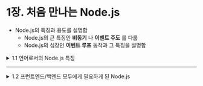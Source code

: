 # 1장. 처음 만나는 Node.js

* Node.js의 특징과 용도를 설명함
  * Node.js의 큰 특징인 **비동기** 나 **이벤트 주도** 를 다룸
  * Node.js의 심장인 **이벤트 루프** 동작과 그 특징을 설명함

<details>
<summary>1.1 언어로서의 Node.js 특징</summary>
<div markdown="1">    

* Node.js를 특정짓는 큰 포인트 : **비동기 이벤트 주도 런타임** 및 **논블로킹 I/O와 싱글 스레드**

### 1.1.1 Node.js와 이벤트 주도
* 동기 처리와 비동기 처리의 차이
  * **동기 처리** : 동시에 1개의 작업(task)만 실행
  * **비동기 처리** : 순서대로 실행된다고 단정할 수 없으며, 실행한 작업이 완료되기 전에 다른 작업이 동작할 수 있음

#### 자바스크립트와 비동기의 관계성
* 자바스크립트는 '임의의 시점에 임의의 이벤트가 발생하면 이에 대한 처리를 실행함'과 같이 비동기로 발생하는 이벤트 처리가 연결되어 있음
* 웹 페이지에서는 브라우저가 자바스크립트를 동작시킴
* 서버에서는 자바스크립트를 동작시키기 위해 OS와 런타임이 같은 역할을 담당함
* So, 자바스크립트는 원래 비동기를 중심으로 처리하는 특성을 가지고 있기 때문에 자바스크립트와 Node.js는 성능이 뛰어난 비동기 처리를 쉽게 작성할 수 있음
* **EventEmitter** : Node.js에서 다양한 이벤트를 발행하고 받는 범용적인 구조를 뜻함
  * 이 구조를 통해 '파일 읽기를 시작했다'와 같은 OS의 이벤트를 자바스크립트의 세계로 가져와 Node.js에서 받을 수 있도록 함
  * 이렇게 발행된 이벤트를 기반으로 다양한 처리를 수행하는 특징을 **'이벤트 주도'** 라고 표현함
  * 그리고 그 실행 환경인 Node.js를 **'비동기 이벤트 주도 자바스크립트 런타임'** 라고 부름

### 1.1.2 Node.js와 싱글 스레드
* Node.js는 **싱글 프로세스/싱글 스레드로 동작한다** 는 큰 특징이 있음
* 프로세스란? 실행되고 있는 프로그램을 관리하는 단위
  * 어떤 프로그램을 실행하고 있는지에 관한 정보를 갖거나, 프로그램을 실행하기 위한 메모리를 확보하는 등의 작업을 수행함
  * 프로그램을 실행하는 스레드를 하나 이상 가짐
  * 키보드 입력 등 여러 스레드를 만들어 각각의 동작을 독립적으로 실행함
  * 스레드가 분할되면 같은 프로세스 안에서 동시에 여러 작업을 각각 실행할 수 있음

* **싱글 스레드** : 스레드를 하나만 사용하는 동작
* **멀티 스레드** : 스레드를 여러 개 이용하는 동작
* Node.js는 기본적으로 **하나의 프로세스에 대해 하나의 스레드를 생성해 싱글 스레드로 동작** 하는 애플리케이션임

### 1.1.3 이벤트 루프와 논블로킹 I/O
* 싱글 스레드의 성능을 최대로 발휘할 수 있게 해주는 특징이 바로 **논블로킹 I/O**

### 1.1.4 C10K 문제와 Node.js

### 1.1.5 백엔드로서의 Node.js

</div>
</details>

___

<details>
<summary>1.2 프런트엔드/백엔드 모두에게 필요하게 된 Node.js</summary>
<div markdown="1">    

### 1.2.1 개발 도구로서의 Node.js

### 1.2.2 프런트엔드를 위한 백엔드로서의 Node.js

</div>
</details>
